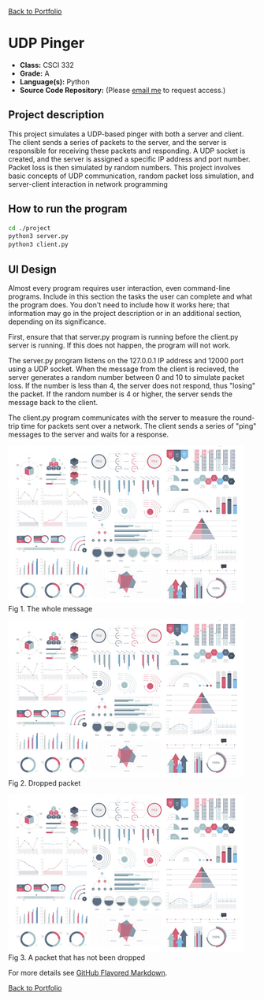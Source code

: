 [Back to Portfolio](./)

UDP Pinger
===============

-   **Class:** CSCI 332
-   **Grade:** A
-   **Language(s):** Python
-   **Source Code Repository:** (Please [email me](mailto:weddingzack@gmail.com?subject=GitHub%20Access) to request access.)

## Project description

This project simulates a UDP-based pinger with both a server and client. The client sends a series of packets to the server, and the server is responsible for receiving these packets and responding. A UDP socket is created, and the server is assigned a specific IP address and port number. Packet loss is then simulated by random numbers. This project involves basic concepts of UDP communication, random packet loss simulation, and server-client interaction in network programming

## How to run the program

```bash
cd ./project
python3 server.py
python3 client.py
```

## UI Design

Almost every program requires user interaction, even command-line programs. Include in this section the tasks the user can complete and what the program does. You don't need to include how it works here; that information may go in the project description or in an additional section, depending on its significance.

First, ensure that that server.py program is running before the client.py server is running. If this does not happen, the program will not work.

The server.py program listens on the 127.0.0.1 IP address and 12000 port using a UDP socket. When the message from the client is recieved, the server generates a random number between 0 and 10 to simulate packet loss. If the number is less than 4, the server does not respond, thus "losing" the packet. If the random number is 4 or higher, the server sends the message back to the client.

The client.py program communicates with the server to measure the round-trip time for packets sent over a network. The client sends a series of "ping" messages to the server and waits for a response.

![screenshot](images/dummy_thumbnail.jpg)  
Fig 1. The whole message

![screenshot](images/dummy_thumbnail.jpg)  
Fig 2. Dropped packet

![screenshot](images/dummy_thumbnail.jpg)  
Fig 3. A packet that has not been dropped

For more details see [GitHub Flavored Markdown](https://guides.github.com/features/mastering-markdown/).

[Back to Portfolio](./)
